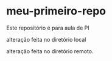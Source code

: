 # meu-primeiro-repo
Este repositório é para aula de PI

alteração feita no diretório local

alteração feita no diretório remoto.

